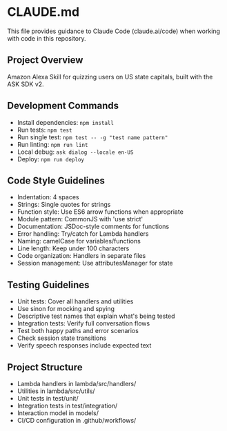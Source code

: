 # CLAUDE.md

This file provides guidance to Claude Code (claude.ai/code) when working with code in this repository.

## Project Overview
Amazon Alexa Skill for quizzing users on US state capitals, built with the ASK SDK v2.

## Development Commands
- Install dependencies: `npm install`
- Run tests: `npm test`
- Run single test: `npm test -- -g "test name pattern"`
- Run linting: `npm run lint`
- Local debug: `ask dialog --locale en-US`
- Deploy: `npm run deploy`

## Code Style Guidelines
- Indentation: 4 spaces
- Strings: Single quotes for strings
- Function style: Use ES6 arrow functions when appropriate
- Module pattern: CommonJS with 'use strict'
- Documentation: JSDoc-style comments for functions
- Error handling: Try/catch for Lambda handlers
- Naming: camelCase for variables/functions
- Line length: Keep under 100 characters
- Code organization: Handlers in separate files
- Session management: Use attributesManager for state

## Testing Guidelines
- Unit tests: Cover all handlers and utilities
- Use sinon for mocking and spying
- Descriptive test names that explain what's being tested
- Integration tests: Verify full conversation flows
- Test both happy paths and error scenarios
- Check session state transitions
- Verify speech responses include expected text

## Project Structure
- Lambda handlers in lambda/src/handlers/
- Utilities in lambda/src/utils/
- Unit tests in test/unit/
- Integration tests in test/integration/
- Interaction model in models/
- CI/CD configuration in .github/workflows/